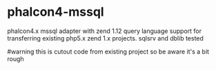# phalcon4-mssql
phalcon4.x mssql adapter with zend 1.12 query language support for transferring existing php5.x zend 1.x projects.
sqlsrv and dblib tested

#warning
this is cutout code from existing project so be aware it's a bit rough
